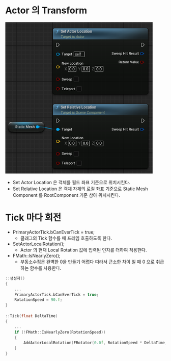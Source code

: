 
# Actor 의 Transform

![SetLocationNode.png](/Image/Unreal/SetLocationNode.png)


- Set Actor Location 은 객체를 월드 좌표 기준으로 위치시킨다.
- Set Relative Location 은 객체 자체의 로컬 좌표 기준으로 Static Mesh Component 를 RootComponent 기준 삼아 위치시킨다.

# Tick 마다 회전

- PrimaryActorTick.bCanEverTick = true;
	- 클래그의 Tick 함수를 매 프레임 호출하도록 한다.
- SetActorLocalRotation();
	- Actor 의 현재 Local Rotation 값에 입력된 인자를 더하여 적용한다.
- FMath::IsNearlyZero();
	- 부동소수점은 완벽한 0을 만들기 어렵다 따라서 근소한 차이 일 때 0 으로 취급하는 함수를 사용한다.
```c++
::생성자()
{
	...
	PrimaryActorTick.bCanEverTick = true;
	RotationSpeed = 90.f;
}

::Tick(float DeltaTime)
{
	...
	if (!FMath::IsNearlyZero(RotationSpeed))
	{
		AddActorLocalRotation(FRotator(0.0f, RotationSpeed * DeltaTime, 0.0f));
	}
}
```